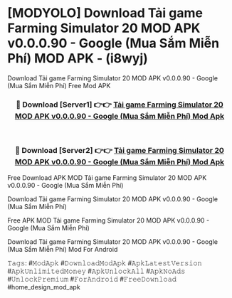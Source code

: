# [MODYOLO] Download Tải game Farming Simulator 20 MOD APK v0.0.0.90 - Google (Mua Sắm Miễn Phí) MOD APK - (i8wyj)
Download Tải game Farming Simulator 20 MOD APK v0.0.0.90 - Google (Mua Sắm Miễn Phí) Free Mod APK

<div align="center">
<h3>🔴 Download [Server1] 👉👉 <a href="https://apk-comot.site?title=Tải_game_Farming_Simulator_20_MOD_APK_v0.0.0.90_-_Google_(Mua_Sắm_Miễn_Phí)">Tải game Farming Simulator 20 MOD APK v0.0.0.90 - Google (Mua Sắm Miễn Phí) Mod Apk</a></h3><br>

<h3>🔴 Download [Server2] 👉👉 <a href="https://apk-comot.site?title=Tải_game_Farming_Simulator_20_MOD_APK_v0.0.0.90_-_Google_(Mua_Sắm_Miễn_Phí)">Tải game Farming Simulator 20 MOD APK v0.0.0.90 - Google (Mua Sắm Miễn Phí) Mod Apk</a></h3>
</div>


Free Download APK MOD Tải game Farming Simulator 20 MOD APK v0.0.0.90 - Google (Mua Sắm Miễn Phí)

Download Tải game Farming Simulator 20 MOD APK v0.0.0.90 - Google (Mua Sắm Miễn Phí) 

Free APK MOD Tải game Farming Simulator 20 MOD APK v0.0.0.90 - Google (Mua Sắm Miễn Phí) 

Download Tải game Farming Simulator 20 MOD APK v0.0.0.90 - Google (Mua Sắm Miễn Phí) Mod For Android

𝚃𝚊𝚐𝚜: #𝙼𝚘𝚍𝙰𝚙𝚔 #𝙳𝚘𝚠𝚗𝚕𝚘𝚊𝚍𝙼𝚘𝚍𝙰𝚙𝚔 #𝙰𝚙𝚔𝙻𝚊𝚝𝚎𝚜𝚝𝚅𝚎𝚛𝚜𝚒𝚘𝚗 #𝙰𝚙𝚔𝚄𝚗𝚕𝚒𝚖𝚒𝚝𝚎𝚍𝙼𝚘𝚗𝚎𝚢 #𝙰𝚙𝚔𝚄𝚗𝚕𝚘𝚌𝚔𝙰𝚕𝚕 #𝙰𝚙𝚔𝙽𝚘𝙰𝚍𝚜 #𝚄𝚗𝚕𝚘𝚌𝚔𝙿𝚛𝚎𝚖𝚒𝚞𝚖 #𝙵𝚘𝚛𝙰𝚗𝚍𝚛𝚘𝚒𝚍 #𝙵𝚛𝚎𝚎𝙳𝚘𝚠𝚗𝚕𝚘𝚊𝚍 #home_design_mod_apk